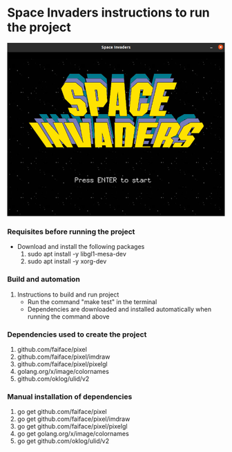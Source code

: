 # Space Invaders instructions to run the project
![Space Invaders](assets/textures/InvadersSS.png)
### Requisites before running the project
- Download and install the following packages
    1. sudo apt install -y libgl1-mesa-dev
    2. sudo apt install -y xorg-dev

### Build and automation
1. Instructions to build and run project
    - Run the command "make test" in the terminal
    - Dependencies are downloaded and installed automatically when running the command above

### Dependencies used to create the project
1. github.com/faiface/pixel
2. github.com/faiface/pixel/imdraw
3. github.com/faiface/pixel/pixelgl
4. golang.org/x/image/colornames
5. github.com/oklog/ulid/v2

### Manual installation of dependencies
1. go get github.com/faiface/pixel
2. go get github.com/faiface/pixel/imdraw
3. go get github.com/faiface/pixel/pixelgl
4. go get golang.org/x/image/colornames
5. go get github.com/oklog/ulid/v2